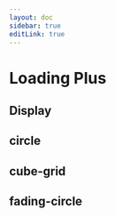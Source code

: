 ```yaml
---
layout: doc
sidebar: true
editLink: true
---
```


# Loading Plus

## Display

<docs-display :component="LoadingPlus" :componentProps="componentProps" />

<script setup lang="ts">
import DocsDisplay from '../../components/docs-display/index.tsx';
import { LoadingPlus } from "../../../dist/bundle.mjs";
const componentProps = [
  {
    type: 'rotate-plane',
    show: true,
  }, {
    type: 'folding-cube',
    show: true,
  }, {
    type: 'wave',
    show: true,
  }, {
    type: 'wandering-cubes',
    show: true,
  }, {
    type: 'double-bounce',
    show: true,
  }, {
    type: 'pluse-wave',
    show: true,
  }, {
    type: 'three-bounce',
    show: true,
  }, {
    type: 'chasing-dots',
    show: true,
  }, {
    type: 'bounce-ball',
    show: true,
  }
];
</script>

<style>
@import '../../../dist/style.css'
</style>

## circle

## cube-grid

## fading-circle

